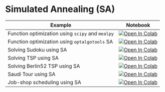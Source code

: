 
#  Simulated Annealing (SA)

| Example  | Notebook  |
|---|---|
| Function optimization using `scipy` and `mealpy` | [![Open In Colab](https://colab.research.google.com/assets/colab-badge.svg)](https://colab.research.google.com/github/Dr-AlaaKhamis/ISE491/blob/main/3_Trajectory_algorithms/SA/FcnOpt.ipynb)   |
| Function optimization using `optalgotools` SA | [![Open In Colab](https://colab.research.google.com/assets/colab-badge.svg)](https://colab.research.google.com/github/Dr-AlaaKhamis/ISE491/blob/main/3_Trajectory_algorithms/SA/FcnOpt_SA.ipynb)  |
| Solving Sudoku using SA  | [![Open In Colab](https://colab.research.google.com/assets/colab-badge.svg)](https://colab.research.google.com/github/Dr-AlaaKhamis/ISE491/blob/main/3_Trajectory_algorithms/SA/Sudoku.ipynb)  |
| Solving TSP using SA | [![Open In Colab](https://colab.research.google.com/assets/colab-badge.svg)](https://colab.research.google.com/github/Dr-AlaaKhamis/ISE491/blob/main/3_Trajectory_algorithms/SA/TSP.ipynb)  |
| Solving Berlin52 TSP using SA | [![Open In Colab](https://colab.research.google.com/assets/colab-badge.svg)](https://colab.research.google.com/github/Dr-AlaaKhamis/ISE491/blob/main/3_Trajectory_algorithms/SA/Berlin52.ipynb)   |
| Saudi Tour using SA | [![Open In Colab](https://colab.research.google.com/assets/colab-badge.svg)](https://colab.research.google.com/github/Dr-AlaaKhamis/ISE491/blob/main/3_Trajectory_algorithms/SA/SaudiTour.ipynb)   |
| Job-shop scheduling using SA | [![Open In Colab](https://colab.research.google.com/assets/colab-badge.svg)](https://colab.research.google.com/github/Dr-AlaaKhamis/ISE491/blob/main/3_Trajectory_algorithms/SA/JSS_SA.ipynb)   |